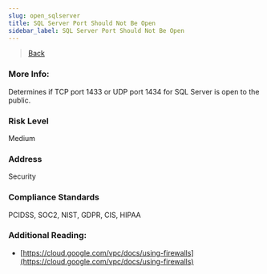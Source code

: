 ```yaml
---
slug: open_sqlserver
title: SQL Server Port Should Not Be Open
sidebar_label: SQL Server Port Should Not Be Open
---
```

> [Back](../../gcpvpcmonitoring)

### More Info:
Determines if TCP port 1433 or UDP port 1434 for SQL Server is open to the public.

### Risk Level
Medium

### Address
Security

### Compliance Standards
PCIDSS, SOC2, NIST, GDPR, CIS, HIPAA

### Additional Reading:
- [https://cloud.google.com/vpc/docs/using-firewalls](https://cloud.google.com/vpc/docs/using-firewalls) 
